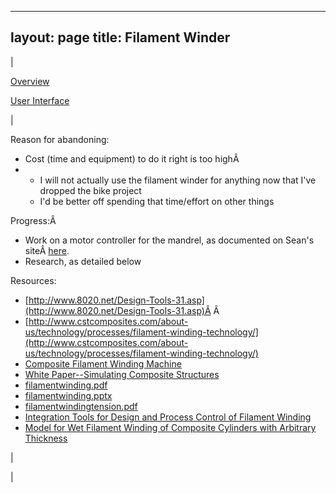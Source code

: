 

---
layout: page
title: Filament Winder
---

  

| 

  

[Overview](https://sites.google.com/site/tayloredwardpeterson/projects/filamentwinder)
  

[User Interface](https://sites.google.com/site/tayloredwardpeterson/projects/filamentwinder/userinterface)

 | 

 Reason for abandoning: 

- Cost (time and equipment) to do it right is too highÂ 
- 
  - I will not actually use the filament winder for anything now that I've dropped the bike project
  - I'd be better off spending that time/effort on other things

 Progress:Â 

- Work on a motor controller for the mandrel, as documented on Sean's siteÂ [here](https://sites.google.com/site/raintomudd/projects/filamentwinder).
- Research, as detailed below

 Resources: 

- [http://www.8020.net/Design-Tools-31.asp](http://www.8020.net/Design-Tools-31.asp)Â Â 
- [http://www.cstcomposites.com/about-us/technology/processes/filament-winding-technology/](http://www.cstcomposites.com/about-us/technology/processes/filament-winding-technology/)
- [Composite Filament Winding Machine](https://doc-00-7g-docsviewer.googleusercontent.com/viewer/securedownload/qq8svv1b4ua87k7hhkn8c7o3mntcjmlc/sthcsh3tp4m58p5vnirgs4l4r6t1378r/1376776800000/Z21haWw=/AGZ5hq-UZpm_wNPHSzykgiqan27o/MTQwN2E0NTZhMDU5OTFhZHwwLjQ=?docid=b178c103c4a07976d25fb84bea8b158a%7C72ece9d64d37885d9449209e7a311aa7&chan=EgAAAMrueXuJvkS7FJ6d1r10yC/1PY8JwAXq0A8b0G3RowRp&dom=g.hmc.edu&sec=AHSqidZCGbj67z6ZkAgjQmePEf9T94aVV44k92lLPIqC_N_C0ZMXM7omp-zUA6JIX-Zu4yJ1zl2aJ1Hdx5sd2lIqpYmk1V1MmvxlyhKucNV2EDUGA9CcohNgcn4IFB9_ahP67VN2l2ahnbYDb5h5wvsDP2eUgp177Axx-lbCQzrQCB8QFaNT3V-sYB3ao0K4UDuDDQQWvjZ8JDR7JbAZ9seuBYmPCdzi4La-x3yOMGSW9iW_IE400mEjmxb6fAXg7TyAnx-3FJ2PVdlNbP2qJ-bdf42g4G98Ka8iRXXtSrnJYjQMFl8deYUEUJf9k2D0wco9Co3npfsuPjjNFcZUfYyQGe8zLI19A6e8JWAmiO4FTJ6uQTsGiFU4toZewiyBg6xGUWSV3uYHeFKVzrDcpsQMt1XIrJRgxMlv4vWkyOjGVOIqablFjyirDzBEY72QjQvoBcYEAurrbf15jbxQjgjg5xO2TXx8ENx91rozEBQdPeEX8trpsqFYcPF_1qF_iOGhaigQSptSsro0XS4cpETO5qcVsSm2Og&a=gp&filename=P09226+Conference+Paper.doc&nonce=7a4lfor881kpa&user=AGZ5hq-UZpm_wNPHSzykgiqan27o&hash=kicope4l8v0nol7a4j3dr6ar9ughqfhm)
- [White Paper--Simulating Composite Structures](http://www.ansys.com//staticassets/ANSYS/staticassets/resourcelibrary/whitepaper/wp-simulating-composite-structures.pdf)
- [filamentwinding.pdf](https://drive.google.com/file/d/0B0Jfms0twG8EUU44ZmZsOGhIclE/view?usp=sharing)
- [filamentwinding.pptx](https://drive.google.com/file/d/0B0Jfms0twG8EVnFxQmJqRDdWYzg/view?usp=sharing)
- [filamentwindingtension.pdf](https://drive.google.com/file/d/0B0Jfms0twG8EaHgwaFF6OWdwZ2M/view?usp=sharing)
- [Integration Tools for Design and Process Control of Filament Winding](https://drive.google.com/file/d/0B0Jfms0twG8EM3g1ZUZtRW1vYkk/view?usp=sharing)
- [Model for Wet Filament Winding of Composite Cylinders with Arbitrary Thickness](https://drive.google.com/file/d/0B0Jfms0twG8EOGZwbTJBYVozaUE/view?usp=sharing)

 | 
  

 |

  

